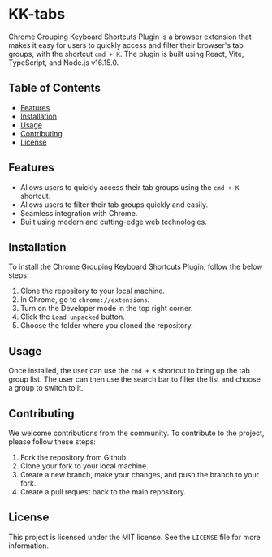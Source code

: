 # KK-tabs

Chrome Grouping Keyboard Shortcuts Plugin is a browser extension that makes it easy for users to quickly access and filter their browser's tab groups, with the shortcut `cmd + K`. The plugin is built using React, Vite, TypeScript, and Node.js v16.15.0.

## Table of Contents
- [Features](#features)
- [Installation](#installation)
- [Usage](#usage)
- [Contributing](#contributing)
- [License](#license)

## Features

- Allows users to quickly access their tab groups using the `cmd + K` shortcut.
- Allows users to filter their tab groups quickly and easily.
- Seamless integration with Chrome.
- Built using modern and cutting-edge web technologies.

## Installation

To install the Chrome Grouping Keyboard Shortcuts Plugin, follow the below steps:

1. Clone the repository to your local machine.
2. In Chrome, go to `chrome://extensions`.
3. Turn on the Developer mode in the top right corner.
4. Click the `Load unpacked` button.
5. Choose the folder where you cloned the repository.

## Usage

Once installed, the user can use the `cmd + K` shortcut to bring up the tab group list. The user can then use the search bar to filter the list and choose a group to switch to it.

## Contributing

We welcome contributions from the community. To contribute to the project, please follow these steps:

1. Fork the repository from Github.
2. Clone your fork to your local machine.
3. Create a new branch, make your changes, and push the branch to your fork.
4. Create a pull request back to the main repository.

## License

This project is licensed under the MIT license. See the `LICENSE` file for more information.
